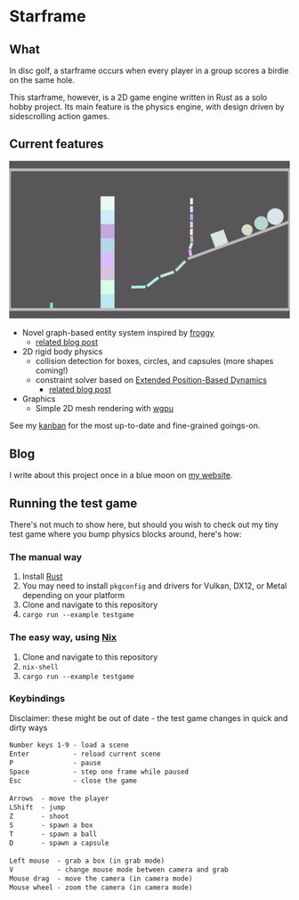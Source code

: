 # Starframe

## What

In disc golf, a starframe occurs when every player in a group scores a birdie on the same hole.

This starframe, however, is a 2D game engine written in Rust as a solo hobby project.
Its main feature is the physics engine, with design driven by sidescrolling action games.

## Current features

![Current state of graphics and physics](demo.gif)

- Novel graph-based entity system inspired by [froggy](https://github.com/kvark/froggy)
  - [related blog post](https://moletrooper.github.io/blog/2020/08/starframe-1-architecture/)
- 2D rigid body physics
  - collision detection for boxes, circles, and capsules (more shapes coming!)
  - constraint solver based on
    [Extended Position-Based Dynamics](https://matthias-research.github.io/pages/publications/PBDBodies.pdf)
    - [related blog post](https://moletrooper.github.io/blog/2021/03/starframe-devlog-constraints/)
- Graphics
  - Simple 2D mesh rendering with [wgpu](https://github.com/gfx-rs/wgpu-rs)

See my [kanban](https://github.com/MoleTrooper/starframe/projects/1) for the most up-to-date and fine-grained goings-on.

## Blog

I write about this project once in a blue moon on [my website](https://moletrooper.github.io/blog/).

## Running the test game

There's not much to show here, but should you wish to check out my tiny test game
where you bump physics blocks around, here's how:

### The manual way

1. Install [Rust](https://www.rust-lang.org/learn/get-started)
2. You may need to install `pkgconfig` and drivers for Vulkan, DX12, or Metal depending on your platform
3. Clone and navigate to this repository
4. `cargo run --example testgame`

### The easy way, using [Nix](https://nixos.org/nix/)

1. Clone and navigate to this repository
2. `nix-shell`
3. `cargo run --example testgame`

### Keybindings

Disclaimer: these might be out of date - the test game changes in quick and dirty ways

```text
Number keys 1-9 - load a scene
Enter           - reload current scene
P               - pause
Space           - step one frame while paused
Esc             - close the game

Arrows  - move the player
LShift  - jump
Z       - shoot
S       - spawn a box
T       - spawn a ball
D       - spawn a capsule

Left mouse  - grab a box (in grab mode)
V           - change mouse mode between camera and grab
Mouse drag  - move the camera (in camera mode)
Mouse wheel - zoom the camera (in camera mode)
```
